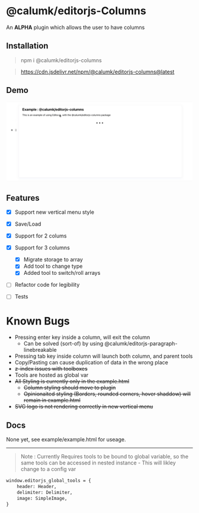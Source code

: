 # @calumk/editorjs-Columns

An **ALPHA** plugin which allows the user to have columns

## Installation


> npm i @calumk/editorjs-columns


> https://cdn.jsdelivr.net/npm/@calumk/editorjs-columns@latest


## Demo

![demo](assets/demo.gif)

## Features 

* [x] Support new vertical menu style
* [x] Save/Load
* [x] Support for 2 colums
* [x] Support for 3 columns
    * [x] Migrate storage to array
    * [x] Add tool to change type
    * [x] Added tool to switch/roll arrays
* [ ] Refactor code for legibility
* [ ] Tests




# Known Bugs
* Pressing enter key inside a column, will exit the column 
    * Can be solved (sort-of) by using @calumk/editorjs-paragraph-linebreakable
* Pressing tab key inside column will launch both column, and parent tools
* Copy/Pasting can cause duplication of data in the wrong place
* ~~z-index issues with toolboxes~~
* Tools are hosted as global var
* ~~All Styling is currently only in the example.html~~
    * ~~Column styling should move to plugin~~
    * ~~Opinionaited styling (Borders, rounded corners, hover shaddow) will remain in example.html~~
* ~~SVG logo is not rendering correctly in new vertical menu~~


## Docs
None yet, see example/example.html for useage.


---

> Note : Currently Requires tools to be bound to global variable, so the same tools can be accessed in nested instance - This will likley change to a config var

```
window.editorjs_global_tools = {
    header: Header,
    delimiter: Delimiter,
    image: SimpleImage,
}